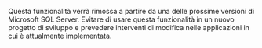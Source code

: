 Questa funzionalità verrà rimossa a partire da una delle prossime versioni di Microsoft SQL Server. Evitare di usare questa funzionalità in un nuovo progetto di sviluppo e prevedere interventi di modifica nelle applicazioni in cui è attualmente implementata. 
